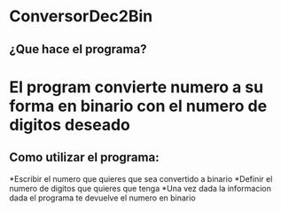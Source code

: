 # ConversorDec2Bin
## ¿Que hace el programa?
# El program convierte numero a su forma en binario con el numero de digitos deseado

## Como utilizar el programa:
*Escribir el numero que quieres que sea convertido a binario 
*Definir el numero de digitos que quieres que tenga 
*Una vez dada la informacion dada el programa te devuelve el numero en binario
